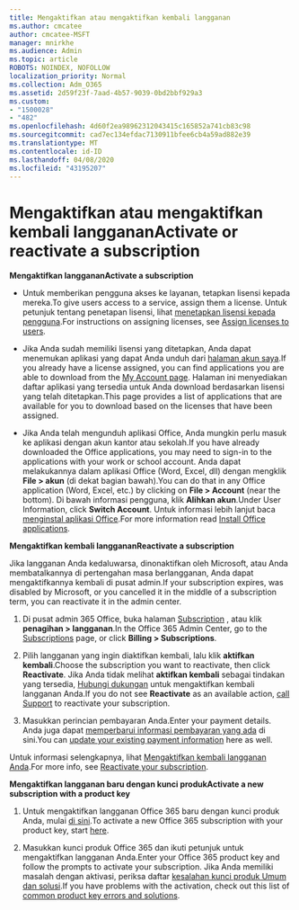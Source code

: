```yaml
---
title: Mengaktifkan atau mengaktifkan kembali langganan
ms.author: cmcatee
author: cmcatee-MSFT
manager: mnirkhe
ms.audience: Admin
ms.topic: article
ROBOTS: NOINDEX, NOFOLLOW
localization_priority: Normal
ms.collection: Adm_O365
ms.assetid: 2d59f23f-7aad-4b57-9039-0bd2bbf929a3
ms.custom:
- "1500028"
- "482"
ms.openlocfilehash: 4d60f2ea98962312043415c165852a741cb83c98
ms.sourcegitcommit: cad7ec134efdac7130911bfee6cb4a59ad882e39
ms.translationtype: MT
ms.contentlocale: id-ID
ms.lasthandoff: 04/08/2020
ms.locfileid: "43195207"
---
```

# <a name="activate-or-reactivate-a-subscription"></a><span data-ttu-id="36238-102">Mengaktifkan atau mengaktifkan kembali langganan</span><span class="sxs-lookup"><span data-stu-id="36238-102">Activate or reactivate a subscription</span></span>

<span data-ttu-id="36238-103">**Mengaktifkan langganan**</span><span class="sxs-lookup"><span data-stu-id="36238-103">**Activate a subscription**</span></span>

- <span data-ttu-id="36238-104">Untuk memberikan pengguna akses ke layanan, tetapkan lisensi kepada mereka.</span><span class="sxs-lookup"><span data-stu-id="36238-104">To give users access to a service, assign them a license.</span></span> <span data-ttu-id="36238-105">Untuk petunjuk tentang penetapan lisensi, lihat [menetapkan lisensi kepada pengguna](https://docs.microsoft.com/microsoft-365/admin/manage/assign-licenses-to-users?view=o365-worldwide).</span><span class="sxs-lookup"><span data-stu-id="36238-105">For instructions on assigning licenses, see [Assign licenses to users](https://docs.microsoft.com/microsoft-365/admin/manage/assign-licenses-to-users?view=o365-worldwide).</span></span> 

- <span data-ttu-id="36238-106">Jika Anda sudah memiliki lisensi yang ditetapkan, Anda dapat menemukan aplikasi yang dapat Anda unduh dari [halaman akun saya](https://portal.office.com/account/#installs).</span><span class="sxs-lookup"><span data-stu-id="36238-106">If you already have a license assigned, you can find applications you are able to download from the [My Account page](https://portal.office.com/account/#installs).</span></span> <span data-ttu-id="36238-107">Halaman ini menyediakan daftar aplikasi yang tersedia untuk Anda download berdasarkan lisensi yang telah ditetapkan.</span><span class="sxs-lookup"><span data-stu-id="36238-107">This page provides a list of applications that are available for you to download based on the licenses that have been assigned.</span></span> 

- <span data-ttu-id="36238-108">Jika Anda telah mengunduh aplikasi Office, Anda mungkin perlu masuk ke aplikasi dengan akun kantor atau sekolah.</span><span class="sxs-lookup"><span data-stu-id="36238-108">If you have already downloaded the Office applications, you may need to sign-in to the applications with your work or school account.</span></span> <span data-ttu-id="36238-109">Anda dapat melakukannya dalam aplikasi Office (Word, Excel, dll) dengan mengklik **File > akun** (di dekat bagian bawah).</span><span class="sxs-lookup"><span data-stu-id="36238-109">You can do that in any Office application (Word, Excel, etc.) by clicking on **File > Account** (near the bottom).</span></span> <span data-ttu-id="36238-110">Di bawah informasi pengguna, klik **Alihkan akun**.</span><span class="sxs-lookup"><span data-stu-id="36238-110">Under User Information, click **Switch Account**.</span></span> <span data-ttu-id="36238-111">Untuk informasi lebih lanjut baca [menginstal aplikasi Office](https://docs.microsoft.com/microsoft-365/admin/setup/install-applications).</span><span class="sxs-lookup"><span data-stu-id="36238-111">For more information read [Install Office applications](https://docs.microsoft.com/microsoft-365/admin/setup/install-applications).</span></span> 

<span data-ttu-id="36238-112">**Mengaktifkan kembali langganan**</span><span class="sxs-lookup"><span data-stu-id="36238-112">**Reactivate a subscription**</span></span>

<span data-ttu-id="36238-113">Jika langganan Anda kedaluwarsa, dinonaktifkan oleh Microsoft, atau Anda membatalkannya di pertengahan masa berlangganan, Anda dapat mengaktifkannya kembali di pusat admin.</span><span class="sxs-lookup"><span data-stu-id="36238-113">If your subscription expires, was disabled by Microsoft, or you cancelled it in the middle of a subscription term, you can reactivate it in the admin center.</span></span>
  
1. <span data-ttu-id="36238-114">Di pusat admin 365 Office, buka halaman [Subscription](https://go.microsoft.com/fwlink/p/?linkid=842054) , atau klik **penagihan > langganan**.</span><span class="sxs-lookup"><span data-stu-id="36238-114">In the Office 365 Admin Center, go to the [Subscriptions](https://go.microsoft.com/fwlink/p/?linkid=842054) page, or click **Billing > Subscriptions**.</span></span>

2. <span data-ttu-id="36238-115">Pilih langganan yang ingin diaktifkan kembali, lalu klik **aktifkan kembali**.</span><span class="sxs-lookup"><span data-stu-id="36238-115">Choose the subscription you want to reactivate, then click **Reactivate**.</span></span> <span data-ttu-id="36238-116">Jika Anda tidak melihat **aktifkan kembali** sebagai tindakan yang tersedia, [Hubungi dukungan](https://support.office.com/article/call-support-32a17ca7-6fa0-4870-8a8d-e25ba4ccfd4b) untuk mengaktifkan kembali langganan Anda.</span><span class="sxs-lookup"><span data-stu-id="36238-116">If you do not see **Reactivate** as an available action, [call Support](https://support.office.com/article/call-support-32a17ca7-6fa0-4870-8a8d-e25ba4ccfd4b) to reactivate your subscription.</span></span>

3. <span data-ttu-id="36238-117">Masukkan perincian pembayaran Anda.</span><span class="sxs-lookup"><span data-stu-id="36238-117">Enter your payment details.</span></span> <span data-ttu-id="36238-118">Anda juga dapat [memperbarui informasi pembayaran yang ada](https://docs.microsoft.com/microsoft-365/commerce/billing-and-payments/add-update-or-remove-credit-card-or-bank-account?view=o365-worldwide) di sini.</span><span class="sxs-lookup"><span data-stu-id="36238-118">You can [update your existing payment information](https://docs.microsoft.com/microsoft-365/commerce/billing-and-payments/add-update-or-remove-credit-card-or-bank-account?view=o365-worldwide) here as well.</span></span>

<span data-ttu-id="36238-119">Untuk informasi selengkapnya, lihat [Mengaktifkan kembali langganan Anda](https://docs.microsoft.com/office365/admin/subscriptions-and-billing/reactivate-your-subscription).</span><span class="sxs-lookup"><span data-stu-id="36238-119">For more info, see [Reactivate your subscription](https://docs.microsoft.com/office365/admin/subscriptions-and-billing/reactivate-your-subscription).</span></span>

<span data-ttu-id="36238-120">**Mengaktifkan langganan baru dengan kunci produk**</span><span class="sxs-lookup"><span data-stu-id="36238-120">**Activate a new subscription with a product key**</span></span>

1. <span data-ttu-id="36238-121">Untuk mengaktifkan langganan Office 365 baru dengan kunci produk Anda, mulai [di sini](https://support.office.com/article/where-to-enter-your-office-product-key-0a82e5ae-739e-4b92-a6f4-2ec780c185db).</span><span class="sxs-lookup"><span data-stu-id="36238-121">To activate a new Office 365 subscription with your product key, start [here](https://support.office.com/article/where-to-enter-your-office-product-key-0a82e5ae-739e-4b92-a6f4-2ec780c185db).</span></span> 

2. <span data-ttu-id="36238-122">Masukkan kunci produk Office 365 dan ikuti petunjuk untuk mengaktifkan langganan Anda.</span><span class="sxs-lookup"><span data-stu-id="36238-122">Enter your Office 365 product key and follow the prompts to activate your subscription.</span></span> <span data-ttu-id="36238-123">Jika Anda memiliki masalah dengan aktivasi, periksa daftar [kesalahan kunci produk Umum dan solusi](https://docs.microsoft.com/microsoft-365/commerce/product-key-errors-and-solutions).</span><span class="sxs-lookup"><span data-stu-id="36238-123">If you have problems with the activation, check out this list of [common product key errors and solutions](https://docs.microsoft.com/microsoft-365/commerce/product-key-errors-and-solutions).</span></span>
